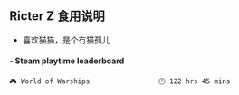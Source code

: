 ## Ricter Z 食用说明
- 喜欢猫猫，是个冇猫孤儿

<!-- steam-box start -->
#### - Steam playtime leaderboard
```text
🎮 World of Warships                 🕘 122 hrs 45 mins
```
<!-- Powered by https://github.com/YouEclipse/steam-box . -->
<!-- steam-box end -->
